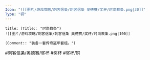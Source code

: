 ```yaml
---
Icon: "![[图片/游戏攻略/刺客信条/刺客信条 奥德赛/奖杯/时尚教条.png|30]]"
Type: "铜"
---
```

```ad-common-bronze-trophy
title: (Title:: "时尚教条")
![[图片/游戏攻略/刺客信条/刺客信条 奥德赛/奖杯/时尚教条.png|100]]

(Comment:: "装备一套传奇盔甲套组。")
```

#刺客信条/奥德赛/奖杯 #奖杯 #奖杯/铜
